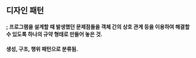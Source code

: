 ## 디자인 패턴
#### ; 프로그램을 설계할 때 발생했던 문제점들을 객체 간의 상호 관계 등을 이용하여 해결할 수 있도록 하나의 규약 형태로 만들어 놓은 것.

#### 생성, 구조, 행위 패턴으로 분류됨.